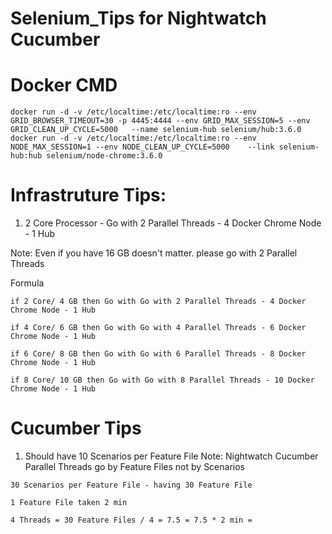 # Selenium_Tips for Nightwatch Cucumber

# Docker CMD
```
docker run -d -v /etc/localtime:/etc/localtime:ro --env GRID_BROWSER_TIMEOUT=30 -p 4445:4444 --env GRID_MAX_SESSION=5 --env GRID_CLEAN_UP_CYCLE=5000   --name selenium-hub selenium/hub:3.6.0
docker run -d -v /etc/localtime:/etc/localtime:ro --env NODE_MAX_SESSION=1 --env NODE_CLEAN_UP_CYCLE=5000    --link selenium-hub:hub selenium/node-chrome:3.6.0
```
# Infrastruture Tips:

1. 2 Core Processor - Go with 2 Parallel Threads - 4 Docker Chrome Node - 1 Hub

Note: Even if you have 16 GB doesn't matter. please go with 2 Parallel Threads

Formula
```
if 2 Core/ 4 GB then Go with Go with 2 Parallel Threads - 4 Docker Chrome Node - 1 Hub

if 4 Core/ 6 GB then Go with Go with 4 Parallel Threads - 6 Docker Chrome Node - 1 Hub

if 6 Core/ 8 GB then Go with Go with 6 Parallel Threads - 8 Docker Chrome Node - 1 Hub

if 8 Core/ 10 GB then Go with Go with 8 Parallel Threads - 10 Docker Chrome Node - 1 Hub
```

# Cucumber Tips

1.  Should have 10 Scenarios per Feature File
Note:
Nightwatch Cucumber Parallel Threads go by Feature Files not by Scenarios

```
30 Scenarios per Feature File - having 30 Feature File

1 Feature File taken 2 min
```

```
4 Threads = 30 Feature Files / 4 = 7.5 = 7.5 * 2 min =  
```




